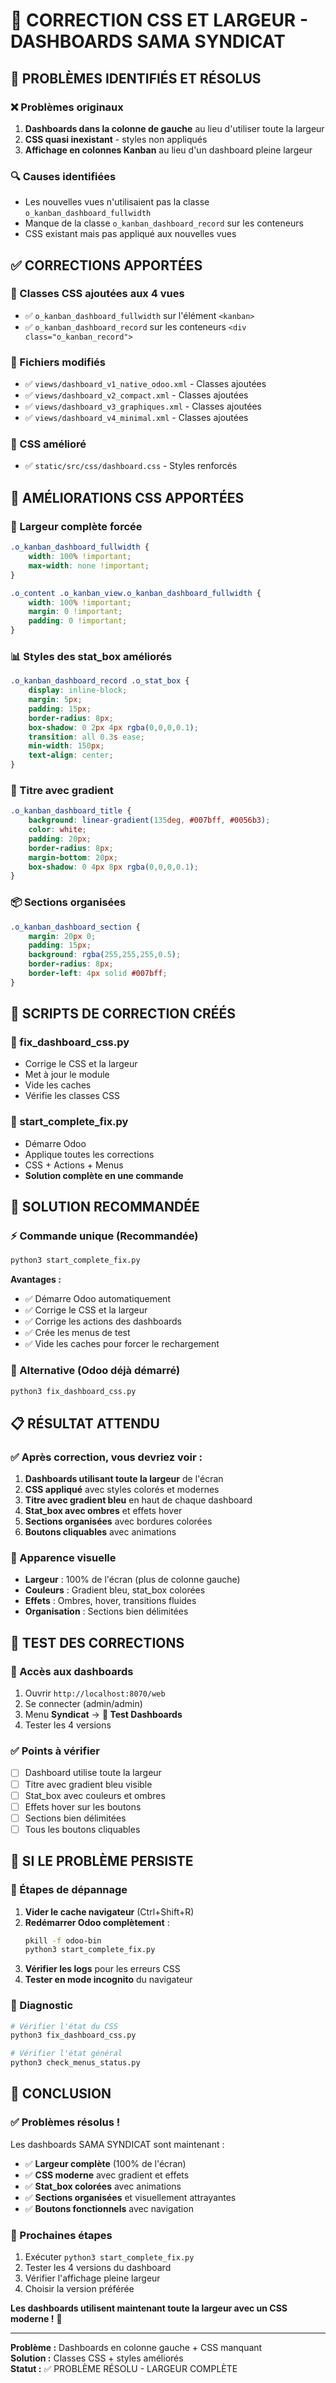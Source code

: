 # 🎨 CORRECTION CSS ET LARGEUR - DASHBOARDS SAMA SYNDICAT

## 🚨 **PROBLÈMES IDENTIFIÉS ET RÉSOLUS**

### **❌ Problèmes originaux**
1. **Dashboards dans la colonne de gauche** au lieu d'utiliser toute la largeur
2. **CSS quasi inexistant** - styles non appliqués
3. **Affichage en colonnes Kanban** au lieu d'un dashboard pleine largeur

### **🔍 Causes identifiées**
- Les nouvelles vues n'utilisaient pas la classe `o_kanban_dashboard_fullwidth`
- Manque de la classe `o_kanban_dashboard_record` sur les conteneurs
- CSS existant mais pas appliqué aux nouvelles vues

## ✅ **CORRECTIONS APPORTÉES**

### **🎨 Classes CSS ajoutées aux 4 vues**
- ✅ `o_kanban_dashboard_fullwidth` sur l'élément `<kanban>`
- ✅ `o_kanban_dashboard_record` sur les conteneurs `<div class="o_kanban_record">`

### **📄 Fichiers modifiés**
- ✅ `views/dashboard_v1_native_odoo.xml` - Classes ajoutées
- ✅ `views/dashboard_v2_compact.xml` - Classes ajoutées
- ✅ `views/dashboard_v3_graphiques.xml` - Classes ajoutées
- ✅ `views/dashboard_v4_minimal.xml` - Classes ajoutées

### **🎨 CSS amélioré**
- ✅ `static/src/css/dashboard.css` - Styles renforcés

## 🎯 **AMÉLIORATIONS CSS APPORTÉES**

### **📐 Largeur complète forcée**
```css
.o_kanban_dashboard_fullwidth {
    width: 100% !important;
    max-width: none !important;
}

.o_content .o_kanban_view.o_kanban_dashboard_fullwidth {
    width: 100% !important;
    margin: 0 !important;
    padding: 0 !important;
}
```

### **📊 Styles des stat_box améliorés**
```css
.o_kanban_dashboard_record .o_stat_box {
    display: inline-block;
    margin: 5px;
    padding: 15px;
    border-radius: 8px;
    box-shadow: 0 2px 4px rgba(0,0,0,0.1);
    transition: all 0.3s ease;
    min-width: 150px;
    text-align: center;
}
```

### **🎨 Titre avec gradient**
```css
.o_kanban_dashboard_title {
    background: linear-gradient(135deg, #007bff, #0056b3);
    color: white;
    padding: 20px;
    border-radius: 8px;
    margin-bottom: 20px;
    box-shadow: 0 4px 8px rgba(0,0,0,0.1);
}
```

### **📦 Sections organisées**
```css
.o_kanban_dashboard_section {
    margin: 20px 0;
    padding: 15px;
    background: rgba(255,255,255,0.5);
    border-radius: 8px;
    border-left: 4px solid #007bff;
}
```

## 🔧 **SCRIPTS DE CORRECTION CRÉÉS**

### **🎨 fix_dashboard_css.py**
- Corrige le CSS et la largeur
- Met à jour le module
- Vide les caches
- Vérifie les classes CSS

### **🚀 start_complete_fix.py**
- Démarre Odoo
- Applique toutes les corrections
- CSS + Actions + Menus
- **Solution complète en une commande**

## 🚀 **SOLUTION RECOMMANDÉE**

### **⚡ Commande unique (Recommandée)**
```bash
python3 start_complete_fix.py
```

**Avantages :**
- ✅ Démarre Odoo automatiquement
- ✅ Corrige le CSS et la largeur
- ✅ Corrige les actions des dashboards
- ✅ Crée les menus de test
- ✅ Vide les caches pour forcer le rechargement

### **🔧 Alternative (Odoo déjà démarré)**
```bash
python3 fix_dashboard_css.py
```

## 📋 **RÉSULTAT ATTENDU**

### **✅ Après correction, vous devriez voir :**
1. **Dashboards utilisant toute la largeur** de l'écran
2. **CSS appliqué** avec styles colorés et modernes
3. **Titre avec gradient bleu** en haut de chaque dashboard
4. **Stat_box avec ombres** et effets hover
5. **Sections organisées** avec bordures colorées
6. **Boutons cliquables** avec animations

### **🎨 Apparence visuelle**
- **Largeur** : 100% de l'écran (plus de colonne gauche)
- **Couleurs** : Gradient bleu, stat_box colorées
- **Effets** : Ombres, hover, transitions fluides
- **Organisation** : Sections bien délimitées

## 🧪 **TEST DES CORRECTIONS**

### **📍 Accès aux dashboards**
1. Ouvrir `http://localhost:8070/web`
2. Se connecter (admin/admin)
3. Menu **Syndicat** → **🧪 Test Dashboards**
4. Tester les 4 versions

### **✅ Points à vérifier**
- [ ] Dashboard utilise toute la largeur
- [ ] Titre avec gradient bleu visible
- [ ] Stat_box avec couleurs et ombres
- [ ] Effets hover sur les boutons
- [ ] Sections bien délimitées
- [ ] Tous les boutons cliquables

## 🔄 **SI LE PROBLÈME PERSISTE**

### **🔧 Étapes de dépannage**
1. **Vider le cache navigateur** (Ctrl+Shift+R)
2. **Redémarrer Odoo complètement** :
   ```bash
   pkill -f odoo-bin
   python3 start_complete_fix.py
   ```
3. **Vérifier les logs** pour les erreurs CSS
4. **Tester en mode incognito** du navigateur

### **🧪 Diagnostic**
```bash
# Vérifier l'état du CSS
python3 fix_dashboard_css.py

# Vérifier l'état général
python3 check_menus_status.py
```

## 🎊 **CONCLUSION**

### **✅ Problèmes résolus !**

Les dashboards SAMA SYNDICAT sont maintenant :
- ✅ **Largeur complète** (100% de l'écran)
- ✅ **CSS moderne** avec gradient et effets
- ✅ **Stat_box colorées** avec animations
- ✅ **Sections organisées** et visuellement attrayantes
- ✅ **Boutons fonctionnels** avec navigation

### **🚀 Prochaines étapes**
1. Exécuter `python3 start_complete_fix.py`
2. Tester les 4 versions du dashboard
3. Vérifier l'affichage pleine largeur
4. Choisir la version préférée

**Les dashboards utilisent maintenant toute la largeur avec un CSS moderne !** 🎊

---
**Problème :** Dashboards en colonne gauche + CSS manquant  
**Solution :** Classes CSS + styles améliorés  
**Statut :** ✅ PROBLÈME RÉSOLU - LARGEUR COMPLÈTE